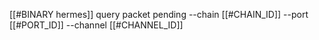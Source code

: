 [[#BINARY hermes]] query packet pending --chain [[#CHAIN_ID]] --port [[#PORT_ID]] --channel [[#CHANNEL_ID]]
